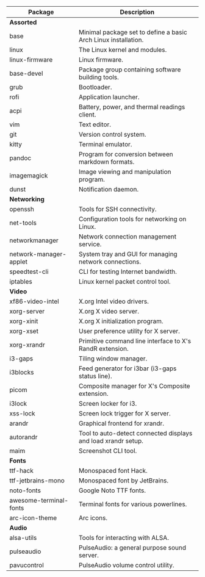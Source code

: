 | Package                  | Description                                                    |
| ------------------------ | -------------------------------------------------------------- |
| **Assorted**             |                                                                |
| base                     | Minimal package set to define a basic Arch Linux installation. |
| linux                    | The Linux kernel and modules.                                  |
| linux-firmware           | Linux firmware.                                                |
| base-devel               | Package group containing software building tools.              |
| grub                     | Bootloader.                                                    |
| rofi                     | Application launcher.                                          |
| acpi                     | Battery, power, and thermal readings client.                   |
| vim                      | Text editor.                                                   |
| git                      | Version control system.                                        |
| kitty                    | Terminal emulator.                                             |
| pandoc                   | Program for conversion between markdown formats.               |
| imagemagick              | Image viewing and manipulation program.                        |
| dunst                    | Notification daemon.                                           |
| **Networking**           |                                                                |
| openssh                  | Tools for SSH connectivity.                                    |
| net-tools                | Configuration tools for networking on Linux.                   |
| networkmanager           | Network connection management service.                         |
| network-manager-applet   | System tray and GUI for managing network connections.          |
| speedtest-cli            | CLI for testing Internet bandwidth.                            |
| iptables                 | Linux kernel packet control tool.                              |
| **Video**                |                                                                |
| xf86-video-intel         | X.org Intel video drivers.                                     |
| xorg-server              | X.org X video server.                                          |
| xorg-xinit               | X.org X initialization program.                                |
| xorg-xset                | User preference utility for X server.                          |
| xorg-xrandr              | Primitive command line interface to X's RandR extension.       |
| i3-gaps                  | Tiling window manager.                                         |
| i3blocks                 | Feed generator for i3bar (i3-gaps status line).                |
| picom                    | Composite manager for X's Composite extension.                 |
| i3lock                   | Screen locker for i3.                                          |
| xss-lock                 | Screen lock trigger for X server.                              |
| arandr                   | Graphical frontend for xrandr.                                 |
| autorandr                | Tool to auto-detect connected displays and load xrandr setup.  |
| maim                     | Screenshot CLI tool.                                           |
| **Fonts**                |                                                                |
| ttf-hack                 | Monospaced font Hack.                                          |
| ttf-jetbrains-mono       | Monospaced font by JetBrains.                                  |
| noto-fonts               | Google Noto TTF fonts.                                         |
| awesome-terminal-fonts   | Terminal fonts for various powerlines.                         |
| arc-icon-theme           | Arc icons.                                                     |
| **Audio**                |                                                                |
| alsa-utils               | Tools for interacting with ALSA.                               |
| pulseaudio               | PulseAudio: a general purpose sound server.                    |
| pavucontrol              | PulseAudio volume control utility.                             |

